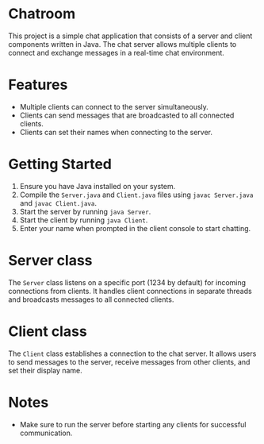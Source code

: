 # Chatroom

This project is a simple chat application that consists of a server and client components written in Java. The chat server allows multiple clients to connect and exchange messages in a real-time chat environment.

# Features
- Multiple clients can connect to the server simultaneously.
- Clients can send messages that are broadcasted to all connected clients.
- Clients can set their names when connecting to the server.

# Getting Started
1. Ensure you have Java installed on your system.
2. Compile the `Server.java` and `Client.java` files using `javac Server.java` and `javac Client.java`.
3. Start the server by running `java Server`.
4. Start the client by running `java Client`.
5. Enter your name when prompted in the client console to start chatting.

# Server class
The `Server` class listens on a specific port (1234 by default) for incoming connections from clients. It handles client connections in separate threads and broadcasts messages to all connected clients.

# Client class
The `Client` class establishes a connection to the chat server. It allows users to send messages to the server, receive messages from other clients, and set their display name.

# Notes
- Make sure to run the server before starting any clients for successful communication.
  
